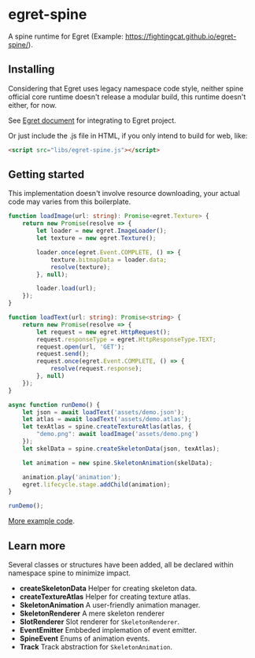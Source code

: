 # egret-spine
A spine runtime for Egret (Example: https://fightingcat.github.io/egret-spine/).

## Installing
Considering that Egret uses legacy namespace code style, neither spine official core runtime doesn't release a modular build, this runtime doesn't either, for now.

See [Egret document](http://developer.egret.com/cn/github/egret-docs/Engine2D/projectConfig/libraryProject/index.html) for integrating to Egret project.

Or just include the .js file in HTML, if you only intend to build for web, like:
```HTML
<script src="libs/egret-spine.js"></script>
```

## Getting started
This implementation doesn't involve resource downloading, your actual code may varies from this boilerplate.

```typescript
function loadImage(url: string): Promise<egret.Texture> {
    return new Promise(resolve => {
        let loader = new egret.ImageLoader();
        let texture = new egret.Texture();

        loader.once(egret.Event.COMPLETE, () => {
            texture.bitmapData = loader.data;
            resolve(texture);
        }, null);

        loader.load(url);
    });
}

function loadText(url: string): Promise<string> {
    return new Promise(resolve => {
        let request = new egret.HttpRequest();
        request.responseType = egret.HttpResponseType.TEXT;
        request.open(url, 'GET');
        request.send();
        request.once(egret.Event.COMPLETE, () => {
            resolve(request.response);
        }, null)
    });
}

async function runDemo() {
    let json = await loadText('assets/demo.json');
    let atlas = await loadText('assets/demo.atlas');
    let texAtlas = spine.createTextureAtlas(atlas, {
        "demo.png": await loadImage('assets/demo.png')
    });
    let skelData = spine.createSkeletonData(json, texAtlas);

    let animation = new spine.SkeletonAnimation(skelData);

    animation.play('animation');
    egret.lifecycle.stage.addChild(animation);
}

runDemo();
```
[More example code](https://github.com/fightingcat/egret-spine/blob/master/example/src/Main.ts).

## Learn more
Several classes or structures have been added, all be declared within namespace spine to minimize impact.

+ **createSkeletonData** Helper for creating skeleton data.
+ **createTextureAtlas** Helper for creating texture atlas.
+ **SkeletonAnimation** A user-friendly animation manager.
+ **SkeletonRenderer** A mere skeleton renderer
+ **SlotRenderer** Slot renderer for `SkeletonRenderer`.
+ **EventEmitter** Embbeded implemation of event emitter.
+ **SpineEvent** Enums of animation events.
+ **Track** Track abstraction for `SkeletonAnimation`.